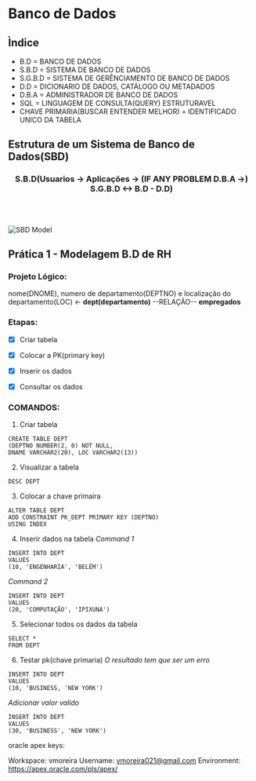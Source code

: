 # Banco de Dados

## Ìndice

* B.D = BANCO DE DADOS
* S.B.D = SISTEMA DE BANCO DE DADOS
* S.G.B.D = SISTEMA DE GERÊNCIAMENTO DE BANCO DE DADOS
* D.D = DICIONARIO DE DADOS, CATÁLOGO OU METADADOS
* D.B.A = ADMINISTRADOR DE BANCO DE DADOS
* SQL = LINGUAGEM DE CONSULTA(QUERY) ESTRUTURAVEL
* CHAVE PRIMARIA(BUSCAR ENTENDER MELHOR) = IDENTIFICADO UNICO DA TABELA


## Estrutura de um Sistema de Banco de Dados(SBD)

<h3 align="center">S.B.D(Usuarios -> Aplicações -> (IF ANY PROBLEM D.B.A ->) S.G.B.D <-> B.D - D.D)</h3>
<br></br>


![SBD Model](https://bookdown.org/labxss/coorte_adm2/sgbd.png)



## Prática 1 - Modelagem B.D de RH

### Projeto Lógico:

nome(DNOME), numero de departamento(DEPTNO) e localização do departamento(LOC) <- **dept(departamento)** --RELAÇÃO-- **empregados**

### Etapas:

- [x] Criar tabela
- [x] Colocar a PK(primary key)
- [x] Inserir os dados
- [x] Consultar os dados


### COMANDOS:

1. Criar tabela
```
CREATE TABLE DEPT
(DEPTNO NUMBER(2, 0) NOT NULL,
DNAME VARCHAR2(20), LOC VARCHAR2(13))
```
2. Visualizar a tabela
```
DESC DEPT
```
3. Colocar a chave primaira
```
ALTER TABLE DEPT
ADD CONSTRAINT PK_DEPT PRIMARY KEY (DEPTNO)
USING INDEX
```
4. Inserir dados na tabela
*Command 1*
```
INSERT INTO DEPT
VALUES
(10, 'ENGENHARIA', 'BELÉM')
```
*Command 2*
```
INSERT INTO DEPT
VALUES
(20, 'COMPUTAÇÃO', 'IPIXUNA')
```
5. Selecionar todos os dados da tabela
```
SELECT *
FROM DEPT
```
6. Testar pk(chave primaria)
*O resultado tem que ser um erro*
```
INSERT INTO DEPT
VALUES
(10, 'BUSINESS, 'NEW YORK')
```
*Adicionar valor valido*
```
INSERT INTO DEPT
VALUES
(30, 'BUSINESS', 'NEW YORK')
```







oracle apex keys:

Workspace:	vmoreira
Username:	vmoreira021@gmail.com
Environment:	https://apex.oracle.com/pls/apex/
